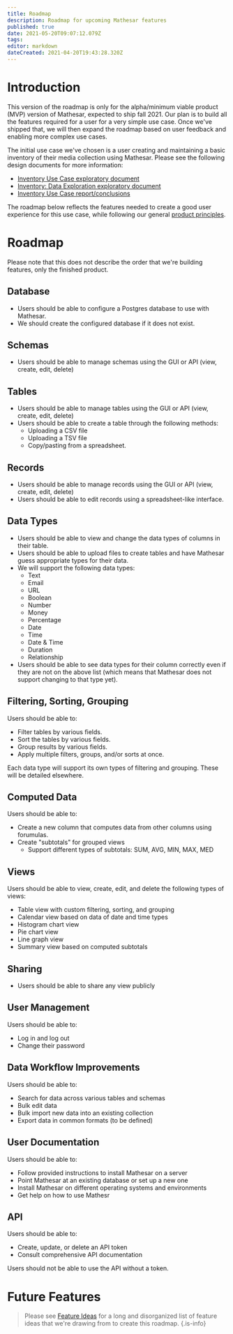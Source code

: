 ```yaml
---
title: Roadmap
description: Roadmap for upcoming Mathesar features
published: true
date: 2021-05-20T09:07:12.079Z
tags: 
editor: markdown
dateCreated: 2021-04-20T19:43:28.320Z
---
```


# Introduction

This version of the roadmap is only for the alpha/minimum viable product (MVP) version of Mathesar, expected to ship fall 2021. Our plan is to build all the features required for a user for a very simple use case. Once we've shipped that, we will then expand the roadmap based on user feedback and enabling more complex use cases.

The initial use case we've chosen is a user creating and maintaining a basic inventory of their media collection using Mathesar. Please see the following design documents for more information:
- [Inventory Use Case exploratory document](/design/exploration/use-cases/inventory-use-case)
- [Inventory: Data Exploration exploratory document](/design/exploration/inventory-data-exploration)
- [Inventory Use Case report/conclusions](/design/reports/inventory-use-case)

The roadmap below reflects the features needed to create a good user experience for this use case, while following our general [product principles](/product).

# Roadmap
Please note that this does not describe the order that we're building features, only the finished product.

## Database
- Users should be able to configure a Postgres database to use with Mathesar.
- We should create the configured database if it does not exist.

## Schemas
- Users should be able to manage schemas using the GUI or API (view, create, edit, delete)

## Tables
- Users should be able to manage tables using the GUI or API (view, create, edit, delete)
- Users should be able to create a table through the following methods:
	- Uploading a CSV file
  - Uploading a TSV file
  - Copy/pasting from a spreadsheet.

## Records
- Users should be able to manage records using the GUI or API (view, create, edit, delete)
- Users should be able to edit records using a spreadsheet-like interface.

## Data Types
- Users should be able to view and change the data types of columns in their table.
- Users should be able to upload files to create tables and have Mathesar guess appropriate types for their data.
- We will support the following data types:
	- Text
	- Email
	- URL
	- Boolean
	- Number
	- Money
	- Percentage
	- Date
	- Time
	- Date & Time
	- Duration
	- Relationship
- Users should be able to see data types for their column correctly even if they are not on the above list (which means that Mathesar does not support changing to that type yet).

## Filtering, Sorting, Grouping
Users should be able to:
- Filter tables by various fields.
- Sort the tables by various fields.
- Group results by various fields.
- Apply multiple filters, groups, and/or sorts at once.

Each data type will support its own types of filtering and grouping. These will be detailed elsewhere.

## Computed Data
Users should be able to:
- Create a new column that computes data from other columns using forumulas.
- Create "subtotals" for grouped views
	- Support different types of subtotals: SUM, AVG, MIN, MAX, MED

## Views
Users should be able to view, create, edit, and delete the following types of views:
- Table view with custom filtering, sorting, and grouping
- Calendar view based on data of date and time types
- Histogram chart view
- Pie chart view
- Line graph view
- Summary view based on computed subtotals

## Sharing
- Users should be able to share any view publicly

## User Management
Users should be able to:
- Log in and log out
- Change their password

## Data Workflow Improvements
Users should be able to:
- Search for data across various tables and schemas
- Bulk edit data
- Bulk import new data into an existing collection
- Export data in common formats (to be defined)

## User Documentation
Users should be able to:
- Follow provided instructions to install Mathesar on a server
- Point Mathesar at an existing database or set up a new one
- Install Mathesar on different operating systems and environments
- Get help on how to use Mathesr

## API
Users should be able to:
- Create, update, or delete an API token
- Consult comprehensive API documentation

Users should not be able to use the API without a token.

# Future Features
> Please see [Feature Ideas](/product/feature-ideas) for a long and disorganized list of feature ideas that we're drawing from to create this roadmap.
{.is-info}
